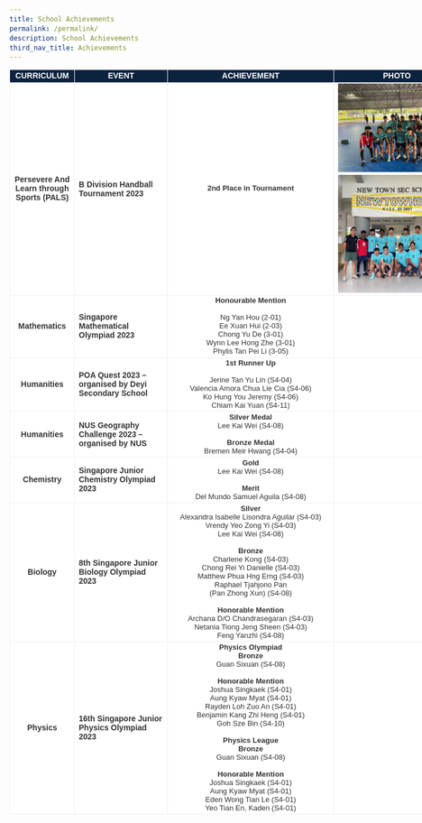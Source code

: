 ```yaml
---
title: School Achievements
permalink: /permalink/
description: School Achievements
third_nav_title: Achievements
---
```

<table class="tg" style="width:800px;border-collapse:collapse;table-layout:auto;border-color:#aaa;border-spacing:0;margin:0px;fixed">

<tbody><tr>
	<td style="width:100px;background-color:#0c2340;border-color:#efefef;border-style:solid;border-width:1px;color:#fff;font-family:Arial, sans-serif;font-size:14px;font-weight:bold;overflow:hidden;text-align:center;vertical-align:top;word-break:normal">CURRICULUM</td>

<td style="width:150px;background-color:#0c2340;border-color:#efefef;border-style:solid;border-width:1px;color:#fff;font-family:Arial, sans-serif;font-size:14px;font-weight:bold;overflow:hidden;text-align:center;vertical-align:top;word-break:normal">EVENT</td>

<td style="width:280px;background-color:#0c2340;border-color:#efefef;border-style:solid;border-width:1px;color:#fff;font-family:Arial, sans-serif;font-size:14px;font-weight:bold;overflow:hidden;text-align:center;vertical-align:top;word-break:normal">ACHIEVEMENT</td>
	
<td style="background-color:#0c2340;border-color:#efefef;border-style:solid;border-width:1px;color:#fff;font-family:Arial, sans-serif;font-size:14px;font-weight:bold;overflow:hidden;text-align:center;vertical-align:top;word-break:normal">PHOTO</td>
</tr>

<tr>
	<td style="background-color:#fff;border-color:#efefef;border-style:solid;border-width:1px;color:#333;font-family:Arial, sans-serif;font-size:14px;font-weight:bold;overflow:hidden;text-align:center;vertical-align:middle;word-break:normal">Persevere And Learn through Sports (PALS)</td>
	<td style="background-color:#fff;border-color:#efefef;border-style:solid;border-width:1px;color:#333;font-family:Arial, sans-serif;font-size:14px;font-weight:bold;overflow:hidden;padding:7px 7px;text-align:left;vertical-align:middle;word-break:normal">B Division Handball Tournament 2023</td>
	<td style="background-color:#fff;border-color:#efefef;border-style:solid;border-width:1px;color:#333;font-family:Arial, sans-serif;font-size:13px;font-weight:regular;overflow:hidden;text-align:center;vertical-align:middle;word-break:normal">
	<b>2nd Place in Tournament</b>
	</td><td style="background-color:#fff;border-color:#efefef;border-style:solid;border-width:1px;color:#333;font-family:Arial, sans-serif;font-size:14px;font-weight:bold;overflow:hidden;text-align:center;vertical-align:middle;word-break:normal"><img align="middle" style="margin-top:0px" src="/images/School%20Achievements/PALS/b%20division%20handball%20tournament%202023_02.jpeg">
		<img align="middle" style="margin-top:5px" src="/images/School%20Achievements/PALS/b%20division%20handball%20tournament%202023_03.jpeg">
	</td>
</tr>	

<tr>
	<td style="background-color:#fff;border-color:#efefef;border-style:solid;border-width:1px;color:#333;font-family:Arial, sans-serif;font-size:14px;overflow:hidden;text-align:center;vertical-align:middle;word-break:normal"><span style="font-weight:bold">Mathematics</span></td>
	<td style="background-color:#fff;border-color:#efefef;border-style:solid;border-width:1px;color:#333;font-family:Arial, sans-serif;font-size:14px;overflow:hidden;text-align:left;vertical-align:middle;word-break:normal"><span style="font-weight:bold">Singapore Mathematical Olympiad 2023</span></td>
	<td style="background-color:#fff;border-color:#efefef;border-style:solid;border-width:1px;color:#333;font-family:Arial, sans-serif;font-size:13px;overflow:hidden;text-align:center;vertical-align:top;word-break:normal"><span style="font-weight:bold">Honourable Mention</span>
	<br><br>Ng Yan Hou (2-01)
	<br>Ee Xuan Hui (2-03)
	<br>Chong Yu De (3-01)
	<br>Wynn Lee Hong Zhe (3-01)
	<br>Phylis Tan Pei Li (3-05)
	</td>
	<td style="background-color:#fff;border-color:#efefef;border-style:solid;border-width:1px;color:#333;font-family:Arial, sans-serif;font-size:14px;font-weight:bold;overflow:hidden;text-align:center;vertical-align:middle;word-break:normal">
</td></tr>	
		
<tr>
	<td style="background-color:#fff;border-color:#efefef;border-style:solid;border-width:1px;color:#333;font-family:Arial, sans-serif;font-size:14px;font-weight:bold;overflow:hidden;text-align:center;vertical-align:middle;word-break:normal">Humanities</td>
	<td style="background-color:#fff;border-color:#efefef;border-style:solid;border-width:1px;color:#333;font-family:Arial, sans-serif;font-size:14px;font-weight:bold;overflow:hidden;text-align:left;vertical-align:middle;word-break:normal">POA Quest 2023 – organised by Deyi Secondary School</td>
	<td style="background-color:#fff;border-color:#efefef;border-style:solid;border-width:1px;color:#333;font-family:Arial, sans-serif;font-size:13px;overflow:hidden;text-align:center;vertical-align:top;word-break:normal"><span style="font-weight:bold">1st Runner Up</span>
	<br><br>Jerine Tan Yu Lin (S4-04)
	<br>Valencia Amora Chua Lie Cia (S4-06)
	<br>Ko Hung You Jeremy (S4-06)
	<br>Chiam Kai Yuan (S4-11)	
	</td>
	<td style="background-color:#fff;border-color:#efefef;border-style:solid;border-width:1px;color:#333;font-family:Arial, sans-serif;font-size:14px;font-weight:bold;overflow:hidden;text-align:center;vertical-align:middle;word-break:normal">
</td></tr>	

<tr>
	<td style="background-color:#fff;border-color:#efefef;border-style:solid;border-width:1px;color:#333;font-family:Arial, sans-serif;font-size:14px;font-weight:bold;overflow:hidden;text-align:center;vertical-align:middle;word-break:normal">Humanities</td>
	<td style="background-color:#fff;border-color:#efefef;border-style:solid;border-width:1px;color:#333;font-family:Arial, sans-serif;font-size:14px;font-weight:bold;overflow:hidden;text-align:left;vertical-align:middle;word-break:normal">NUS Geography Challenge 2023 – organised by NUS</td>
	<td style="background-color:#fff;border-color:#efefef;border-style:solid;border-width:1px;color:#333;font-family:Arial, sans-serif;font-size:13px;font-weight:regular;overflow:hidden;text-align:center;vertical-align:middle;word-break:normal"><b>Silver Medal</b>
	<br>Lee Kai Wei (S4-08)
	<br><br><b>Bronze Medal</b>
	<br>Bremen Meir Hwang (S4-04)
	</td>
	<td style="background-color:#fff;border-color:#efefef;border-style:solid;border-width:1px;color:#333;font-family:Arial, sans-serif;font-size:14px;font-weight:bold;overflow:hidden;text-align:center;vertical-align:middle;word-break:normal">
</td></tr>
	
<tr>
	<td style="background-color:#fff;border-color:#efefef;border-style:solid;border-width:1px;color:#333;font-family:Arial, sans-serif;font-size:14px;overflow:hidden;text-align:center;vertical-align:middle;word-break:normal"><span style="font-weight:bold">Chemistry</span></td>
	<td style="background-color:#fff;border-color:#efefef;border-style:solid;border-width:1px;color:#333;font-family:Arial, sans-serif;font-size:14px;overflow:hidden;text-align:left;vertical-align:middle;word-break:normal"><span style="font-weight:bold">Singapore Junior Chemistry Olympiad 2023</span></td>
	<td style="background-color:#fff;border-color:#efefef;border-style:solid;border-width:1px;color:#333;font-family:Arial, sans-serif;font-size:13px;overflow:hidden;text-align:center;vertical-align:top;word-break:normal"><b>Gold</b>
	<br>Lee Kai Wei (S4-08)
	<br><br><b>Merit</b>
	<br>Del Mundo Samuel Aguila (S4-08)
	</td>
	<td style="background-color:#fff;border-color:#efefef;border-style:solid;border-width:1px;color:#333;font-family:Arial, sans-serif;font-size:14px;font-weight:bold;overflow:hidden;text-align:center;vertical-align:middle;word-break:normal">
</td></tr>

<tr>
	<td style="background-color:#fff;border-color:#efefef;border-style:solid;border-width:1px;color:#333;font-family:Arial, sans-serif;font-size:14px;overflow:hidden;text-align:center;vertical-align:middle;word-break:normal"><span style="font-weight:bold">Biology</span></td>
	<td style="background-color:#fff;border-color:#efefef;border-style:solid;border-width:1px;color:#333;font-family:Arial, sans-serif;font-size:14px;overflow:hidden;text-align:left;vertical-align:middle;word-break:normal"><span style="font-weight:bold">8th Singapore Junior Biology Olympiad 2023</span></td>
	<td style="background-color:#fff;border-color:#efefef;border-style:solid;border-width:1px;color:#333;font-family:Arial, sans-serif;font-size:13px;overflow:hidden;text-align:center;vertical-align:top;word-break:normal"><b>Silver</b>
	<br>Alexandra Isabelle Lisondra Aguilar (S4-03)
	<br>Vrendy Yeo Zong Yi (S4-03)
	<br>Lee Kai Wei (S4-08)
	<br><br><b>Bronze</b>
	<br>Charlene Kong (S4-03)
	<br>Chong Rei Yi Danielle (S4-03)
	<br>Matthew Phua Hng Erng (S4-03)
	<br>Raphael Tjahjono Pan<br>(Pan Zhong Xun) (S4-08)
	<br><br><b>Honorable Mention</b>
	<br>Archana D/O Chandrasegaran (S4-03)
	<br>Netania Tiong Jeng Sheen (S4-03)
	<br>Feng Yanzhi (S4-08)
	</td>
	<td style="background-color:#fff;border-color:#efefef;border-style:solid;border-width:1px;color:#333;font-family:Arial, sans-serif;font-size:14px;font-weight:bold;overflow:hidden;text-align:center;vertical-align:middle;word-break:normal">
</td></tr>

<tr>
	<td style="background-color:#fff;border-color:#efefef;border-style:solid;border-width:1px;color:#333;font-family:Arial, sans-serif;font-size:14px;overflow:hidden;text-align:center;vertical-align:middle;word-break:normal"><span style="font-weight:bold">Physics</span></td>
	<td style="background-color:#fff;border-color:#efefef;border-style:solid;border-width:1px;color:#333;font-family:Arial, sans-serif;font-size:14px;overflow:hidden;text-align:left;vertical-align:middle;word-break:normal"><span style="font-weight:bold">16th Singapore Junior Physics Olympiad 2023</span></td>
	<td style="background-color:#fff;border-color:#efefef;border-style:solid;border-width:1px;color:#333;font-family:Arial, sans-serif;font-size:13px;overflow:hidden;text-align:center;vertical-align:top;word-break:normal"><b>Physics Olympiad</b>
	<br><b>Bronze</b>
	<br>Guan Sixuan (S4-08)
	<br><br><b>Honorable Mention</b>
	<br>Joshua Singkaek (S4-01)
	<br>Aung Kyaw Myat (S4-01)
	<br>Rayden Loh Zuo An (S4-01)
	<br>Benjamin Kang Zhi Heng (S4-01)
	<br>Goh Sze Bin (S4-10)
	<br><br><b>Physics League</b>
	<br><b>Bronze</b>
	<br>Guan Sixuan (S4-08)
	<br><br><b>Honorable Mention</b>
	<br>Joshua Singkaek (S4-01)
	<br>Aung Kyaw Myat (S4-01)
	<br>Eden Wong Tian Le (S4-01)
	<br>Yeo Tian En, Kaden (S4-01)
	</td>
	<td style="background-color:#fff;border-color:#efefef;border-style:solid;border-width:1px;color:#333;font-family:Arial, sans-serif;font-size:14px;font-weight:bold;overflow:hidden;text-align:center;vertical-align:middle;word-break:normal">
</td></tr>
	
</tbody></table>